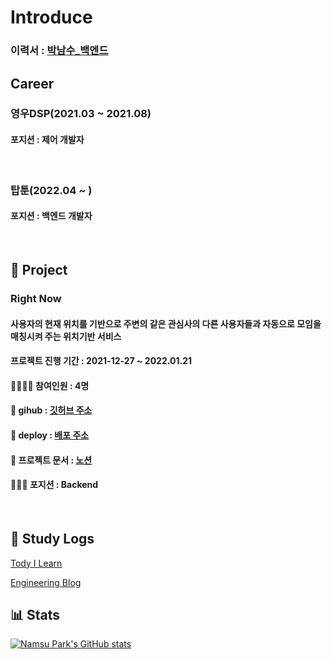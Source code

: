 # Introduce

### 이력서 : [박남수_백엔드](https://brainy-ballcap-627.notion.site/bda3d5daa0d5463f8e76b21f1b17877f)


## Career

### 영우DSP(2021.03 ~ 2021.08)

#### 포지션 : 제어 개발자

<br>

### 탑툰(2022.04 ~ )

#### 포지션 : 백엔드 개발자

<br>

## 📑 Project

### Right Now

#### 사용자의 현재 위치를 기반으로 주변의 같은 관심사의 다른 사용자들과 자동으로 모임을 매칭시켜 주는 위치기반 서비스

#### 프로젝트 진행 기간 : 2021-12-27 ~ 2022.01.21

#### 👨‍👨‍👧‍👧 참여인원 : 4명

#### 📁 gihub : [깃허브 주소](https://github.com/codestates/rightnow)

#### 📂 deploy : [배포 주소](https://www.right-now.link)

#### 📁 프로젝트 문서 : [노션](https://codestates.notion.site/2-CodeBaker-rightnow-ca99afb328fe490d86a0e6ed5101fef1)

#### 🧑🏻‍💻 포지션 : Backend

<br>

## 📖 Study Logs 

[Tody I Learn](https://github.com/PARKNAMSU/TIL)

[Engineering Blog](https://nspark.tistory.com/)

## 📊 Stats
[![Namsu Park's GitHub stats](https://github-readme-stats.vercel.app/api?username=PARKNAMSU&theme=radical)](https://github.com/anuraghazra/github-readme-stats)

<!--
**PARKNAMSU/PARKNAMSU** is a ✨ _special_ ✨ repository because its `README.md` (this file) appears on your GitHub profile.

Here are some ideas to get you started:

- 🔭 I’m currently working on ...
- 🌱 I’m currently learning ...
- 👯 I’m looking to collaborate on ...
- 🤔 I’m looking for help with ...
- 💬 Ask me about ...
- 📫 How to reach me: ...
- 😄 Pronouns: ...
- ⚡ Fun fact: ...
-->
